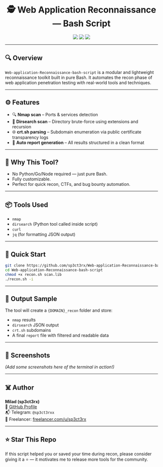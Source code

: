 <h1 align="center">
  🕵️ Web Application Reconnaissance — Bash Script
</h1>

<p align="center">
  <img src="https://img.shields.io/badge/Language-Bash-%2300ff88?style=for-the-badge&logo=gnu-bash&logoColor=white" />
  <img src="https://img.shields.io/badge/Recon-Tool-%239f7aea?style=for-the-badge&logo=linux" />
  <img src="https://img.shields.io/badge/Platform-Linux%20%7C%20WSL-darkgreen?style=for-the-badge&logo=linux&logoColor=white" />
</p>

---

## 🔍 Overview

`Web-application-Reconnaissance-bash-script` is a modular and lightweight reconnaissance toolkit built in pure Bash. It automates the recon phase of web application penetration testing with real-world tools and techniques.

---

## ⚙️ Features

- 🔍 **Nmap scan** – Ports & services detection  
- 📂 **Dirsearch scan** – Directory brute-force using extensions and recursion  
- 🌐 **crt.sh parsing** – Subdomain enumeration via public certificate transparency logs  
- 📝 **Auto report generation** – All results structured in a clean format

---

## 🎯 Why This Tool?

- No Python/Go/Node required — just pure Bash.
- Fully customizable.
- Perfect for quick recon, CTFs, and bug bounty automation.

---

## 📦 Tools Used

- `nmap`  
- `dirsearch` (Python tool called inside script)  
- `curl`  
- `jq` (for formatting JSON output)

---

## 🚀 Quick Start

```bash
git clone https://github.com/sp3ct3rx/Web-application-Reconnaissance-bash-script.git
cd Web-application-Reconnaissance-bash-script
chmod +x recon.sh scan.lib
./recon.sh -i
```

---

## 📁 Output Sample

The tool will create a `{DOMAIN}_recon` folder and store:
- `nmap` results
- `dirsearch` JSON output
- `crt.sh` subdomains
- A final `report` file with filtered and readable data

---

## 📸 Screenshots

*(Add some screenshots here of the terminal in action!)*

---

## ☠️ Author

**Milad (sp3ct3rx)**  
🔗 [GitHub Profile](https://github.com/sp3ct3rx)  
📬 Telegram: `@sp3ct3rxx`  
📎 Freelancer: [freelancer.com/u/sp3ct3rx](https://freelancer.com/u/sp3ct3rx)

---

## ⭐️ Star This Repo

If this script helped you or saved your time during recon, please consider giving it a ⭐️ — it motivates me to release more tools for the community.

